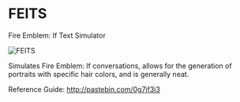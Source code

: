 # FEITS
Fire Emblem: If Text Simulator

![FEITS](http://i.imgur.com/aEFZcVU.png)

Simulates Fire Emblem: If conversations, allows for the generation of portraits with specific hair colors, and is generally neat. 

Reference Guide: http://pastebin.com/0g7jf3i3
